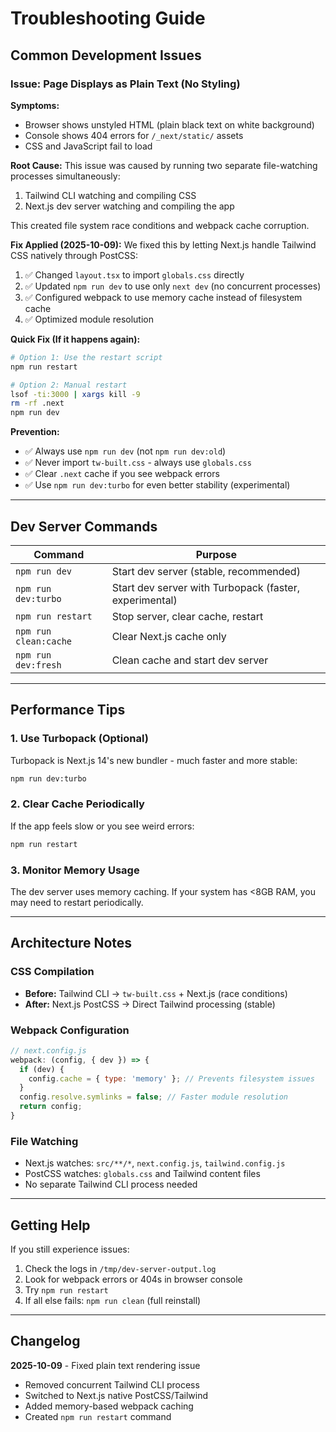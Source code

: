 # Troubleshooting Guide

## Common Development Issues

### Issue: Page Displays as Plain Text (No Styling)

**Symptoms:**
- Browser shows unstyled HTML (plain black text on white background)
- Console shows 404 errors for `/_next/static/` assets
- CSS and JavaScript fail to load

**Root Cause:**
This issue was caused by running two separate file-watching processes simultaneously:
1. Tailwind CLI watching and compiling CSS
2. Next.js dev server watching and compiling the app

This created file system race conditions and webpack cache corruption.

**Fix Applied (2025-10-09):**
We fixed this by letting Next.js handle Tailwind CSS natively through PostCSS:

1. ✅ Changed `layout.tsx` to import `globals.css` directly
2. ✅ Updated `npm run dev` to use only `next dev` (no concurrent processes)
3. ✅ Configured webpack to use memory cache instead of filesystem cache
4. ✅ Optimized module resolution

**Quick Fix (If it happens again):**

```bash
# Option 1: Use the restart script
npm run restart

# Option 2: Manual restart
lsof -ti:3000 | xargs kill -9
rm -rf .next
npm run dev
```

**Prevention:**
- ✅ Always use `npm run dev` (not `npm run dev:old`)
- ✅ Never import `tw-built.css` - always use `globals.css`
- ✅ Clear `.next` cache if you see webpack errors
- ✅ Use `npm run dev:turbo` for even better stability (experimental)

---

## Dev Server Commands

| Command | Purpose |
|---------|---------|
| `npm run dev` | Start dev server (stable, recommended) |
| `npm run dev:turbo` | Start dev server with Turbopack (faster, experimental) |
| `npm run restart` | Stop server, clear cache, restart |
| `npm run clean:cache` | Clear Next.js cache only |
| `npm run dev:fresh` | Clean cache and start dev server |

---

## Performance Tips

### 1. Use Turbopack (Optional)
Turbopack is Next.js 14's new bundler - much faster and more stable:
```bash
npm run dev:turbo
```

### 2. Clear Cache Periodically
If the app feels slow or you see weird errors:
```bash
npm run restart
```

### 3. Monitor Memory Usage
The dev server uses memory caching. If your system has <8GB RAM, you may need to restart periodically.

---

## Architecture Notes

### CSS Compilation
- **Before:** Tailwind CLI → `tw-built.css` + Next.js (race conditions)
- **After:** Next.js PostCSS → Direct Tailwind processing (stable)

### Webpack Configuration
```javascript
// next.config.js
webpack: (config, { dev }) => {
  if (dev) {
    config.cache = { type: 'memory' }; // Prevents filesystem issues
  }
  config.resolve.symlinks = false; // Faster module resolution
  return config;
}
```

### File Watching
- Next.js watches: `src/**/*`, `next.config.js`, `tailwind.config.js`
- PostCSS watches: `globals.css` and Tailwind content files
- No separate Tailwind CLI process needed

---

## Getting Help

If you still experience issues:

1. Check the logs in `/tmp/dev-server-output.log`
2. Look for webpack errors or 404s in browser console
3. Try `npm run restart`
4. If all else fails: `npm run clean` (full reinstall)

---

## Changelog

**2025-10-09** - Fixed plain text rendering issue
- Removed concurrent Tailwind CLI process
- Switched to Next.js native PostCSS/Tailwind
- Added memory-based webpack caching
- Created `npm run restart` command
